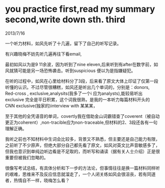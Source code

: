 # you practice first,read my summary second,write down sth. third
2013/7/16

一个听力材料，如风先听了十几遍，留下了自己的听写记录。

有兴趣晓梅不妨先听几遍再往下看email,

最初如风以为是9 11余波，因为听到了nine
eleven,后来听到有after在数字前，如风就猜可能是另一场恐怖袭击。听到suspicious
便以为是指嫌疑犯。

在听的过程中，如风在心里给材料分了3段，后来看了原文大体上印证了仅第一段听懂的认识。不过尽管很糟糕，如风还是听出几个单词的，分别是：donors,
Red-cross , exclusive,analysits(我多了一个i
应为analysts),能较易听出exclusive
完全是平日积累，这个词我很熟，是我的一本听力每篇材料开头的 CNN
exclusive(独家的)interview with 某某某，

至于其他的全凭语音的单词，covertly我在借助金山词霸错查了coverent（被自动更正为coherent）,non-tracible应为non-traceable,但材料的2、3段还各有一句理解正确。

我听之前也不知材料中生词会比较多，背景又不熟悉，但主要还是自己能力有限，之前听了不少原声，但绝大部分自己都先看了原文，如风对英文比声音敏感多了，但我也意识到单纯边听边看是不足取的，而听写和诵读（据有关人士介绍）正是很重要但被我们忽略的。

很像写考试总结，有具体分析和下一步的方法论，但事情往往是换一篇材料同样听的艰难，思维来不及反应信息就溜走了，一个人闭关练如风会很沮丧，若有同道者，热情自不一样，晓梅怎么看？
